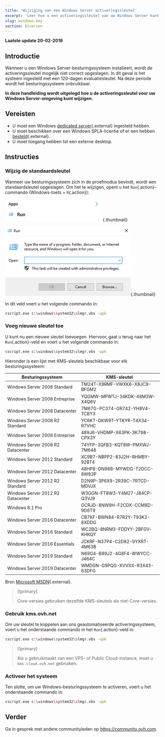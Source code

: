 ```yaml
---
title: 'Wijziging van een Windows Server activeringssleutel'
excerpt: 'Leer hoe u een activeringssleutel van uw Windows Server kunt wijzigen'
slug: windows-key
section: Diversen
---
```


**Laatste update 20-02-2018**

## Introductie

Wanneer u een Windows Server-besturingssysteem installeert, wordt de activeringssleutel mogelijk niet correct opgeslagen. In dit geval is het systeem ingesteld met een 120-dagen evaluatiesleutel. Na deze periode wordt het besturingssysteem onbruikbaar.

**In deze handleiding wordt uitgelegd hoe u de activeringssleutel voor uw Windows Server-omgeving kunt wijzigen.**


## Vereisten

- U moet een Windows [dedicated server](https://www.ovh.nl/dedicated_servers/){.external} ingesteld hebben. 
- U moet beschikken over een Windows SPLA-licentie of er een hebben [besteld](https://www.ovh.nl/dedicated_servers/tarieven-windows-licenties-2014.xml){.external}. 
- U moet toegang hebben tot een externe desktop. 


## Instructies

### Wijzig de standaardsleutel

Wanneer uw besturingssysteem zich in de proefmodus bevindt, wordt een standaardsleutel opgeslagen. Om het te wijzigen, opent u het `Run`{.action}-commando (Windows-toets + `R`{.action}):

![Run-commando activering](images/executer.png){.thumbnail}


![Run](images/executer2.png){.thumbnail}

In dit veld voert u het volgende commando in:  

```bash
cscript.exe c:\windows\system32\slmgr.vbs -upk
```

### Voeg nieuwe sleutel toe

U kunt nu een nieuwe sleutel toevoegen. Hiervoor, gaat u terug naar het `Run`{.action}-veld en voert u het volgende commando in:
```bash
cscript.exe c:\windows\system32\slmgr.vbs -upk
```

Hieronder is een lijst met KMS-sleutels beschikbaar voor elk besturingssysteem:

|Besturingssysteem|KMS-sleutel|
|---|---|
|Windows Server 2008 Standard|TM24T-X9RMF-VWXK6-X8JC9-BFGM2|
|Windows Server 2008 Entreprise|YQGMW-MPWTJ-34KDK-48M3W-X4Q6V|
|Windows Server 2008 Datacenter|7M67G-PC374-GR742-YH8V4-TCBY3|
|Windows Server 2008 R2 Standard|YC6KT-GKW9T-YTKYR-T4X34-R7VHC|
|Windows Server 2008 Entreprise|489J6-VHDMP-X63PK-3K798-CPX3Y|
|Windows Server 2008 R2 Datacenter|74YFP-3QFB3-KQT8W-PMXWJ-7M648|
|Windows Server 2012 Standard|XC9B7-NBPP2-83J2H-RHMBY-92BT4|
|Windows Server 2012 Datacenter|48HP8-DN98B-MYWDG-T2DCC-8W83P|
|Windows Server 2012 R2 Standard|D2N9P-3P6X9-2R39C-7RTCD-MDVJX|
|Windows Server 2012 R2 Datacenter|W3GGN-FT8W3-Y4M27-J84CP-Q3VJ9|
|Windows 8.1 Pro|GCRJD-8NW9H-F2CDX-CCM8D-9D6T9|
|Windows Server 2016 Datacenter|CB7KF-BWN84-R7R2Y-793K2-8XDDG|
|Windows Server 2016 Standard|WC2BQ-8NRM3-FDDYY-2BFGV-KHKQY|
|Windows Server 2016 Essentials|JCKRF-N37P4-C2D82-9YXRT-4M63B|
|Windows Server 2019 Standard|N69G4-B89J2-4G8F4-WWYCC-J464C|
|Windows Server 2019 Datacenter|WMDGN-G9PQG-XVVXX-R3X43-63DFG|

Bron [Microsoft MSDN](http://ovh.to/uLicqrr){.external}.


> [!primary]
>
> Core-versies gebruiken dezelfde KMS-sleutels als niet-Core-versies.
> 


### Gebruik kms.ovh.net

Om uw sleutel te koppelen aan ons geautomatiseerde activeringssysteem, voert u het onderstaande commando in het `Run`{.action}-veld in:

```bash
cscript.exe c:\windows\system32\slmgr.vbs -upk
```

> [!primary]
>
> Als u gebruikmaakt van een VPS- of Public Cloud-instance, moet u `kms.cloud.ovh.net` gebruiken.
> 

### Activeer het systeem

Ten slotte, om uw Windows-besturingssysteem te activeren, voert u het onderstaande commando in:

```bash
cscript.exe c:\windows\system32\slmgr.vbs -upk
```

## Verder

Ga in gesprek met andere communityleden op <https://community.ovh.com>.